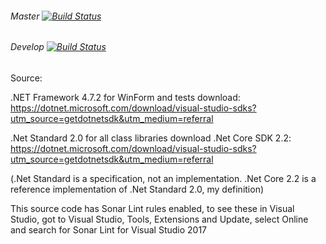 ###### Master		[![Build Status](https://dev.azure.com/landorphan/Service-Location/_apis/build/status/Service%20Location%20PR?branchName=master)](https://dev.azure.com/landorphan/Service-Location/_build/latest?definitionId=13?branchName=master) 

###### Develop	[![Build Status](https://dev.azure.com/landorphan/Service-Location/_apis/build/status/Service%20Location%20PR?branchName=develop)](https://dev.azure.com/landorphan/Service-Location/_build/latest?definitionId=13?branchName=develop) 



Source:

.NET Framework 4.7.2 for WinForm and tests
download: https://dotnet.microsoft.com/download/visual-studio-sdks?utm_source=getdotnetsdk&utm_medium=referral

.Net Standard 2.0 for all class libraries
download .Net Core SDK 2.2:  https://dotnet.microsoft.com/download/visual-studio-sdks?utm_source=getdotnetsdk&utm_medium=referral

(.Net Standard is a specification, not an implementation.  .Net Core 2.2 is a reference implementation of .Net Standard 2.0, my definition)

This source code has Sonar Lint rules enabled, to see these in Visual Studio, got to Visual Studio, Tools, Extensions and Update, select Online and search for Sonar Lint for Visual Studio 2017